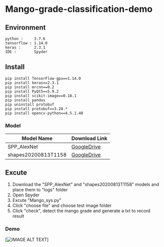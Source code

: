 # Mango-grade-classification-demo
## Environment
```
python :     3.7.6
tensorflow : 1.14.0
keras :      2.3.1
IDE :        Spyder
```
## Install
```
pip install TensorFlow-gpu==1.14.0
pip install keras==2.3.1
pip install mrcnn==0.2
pip install PyQt5==5.9.2
pip install scikit-image==0.18.1
pip install pandas
pip uninstall protobuf
pip install protobuf==3.20.*
pip install opencv-python==4.5.1.48
```
### Model
| Model Name           | Download Link    |
| -------------------- | ---------------  |
| SPP_AlexNet          | [GoogleDrive](https://drive.google.com/drive/folders/1AoRSJfHSf889OiMLc-HR2lSibynYODIG?usp=sharing)|
| shapes20200813T1158  | [GoogleDrive](https://drive.google.com/drive/folders/172CdJBEgfRXXKFbxkFHxNMQHs85ijNQR?usp=sharing)|

## Excute
1. Download the "SPP_AlexNet" and "shapes20200813T1158" models and place them to "logs" folder
2. Open Spyder
3. Excute "Mango_sys.py"
4. Click "choose file" and choose test image folder
5. Click "check", detect the mango grade and generate a txt to record result

### Demo
[![IMAGE ALT TEXT](https://www.youtube.com/watch?v=g52fmQ8ifak&ab_channel=%E6%A2%85)]
